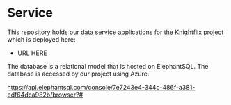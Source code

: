 # Service
This repository holds our data service applications for the [Knightflix project](https://github.com/calvin-cs262-fall2022-D/Project) which is deployed here:

- URL HERE

The database is a relational model that is hosted on ElephantSQL. The database is accessed by our project using Azure. 

https://api.elephantsql.com/console/7e7243e4-344c-486f-a381-edf64dca982b/browser?#